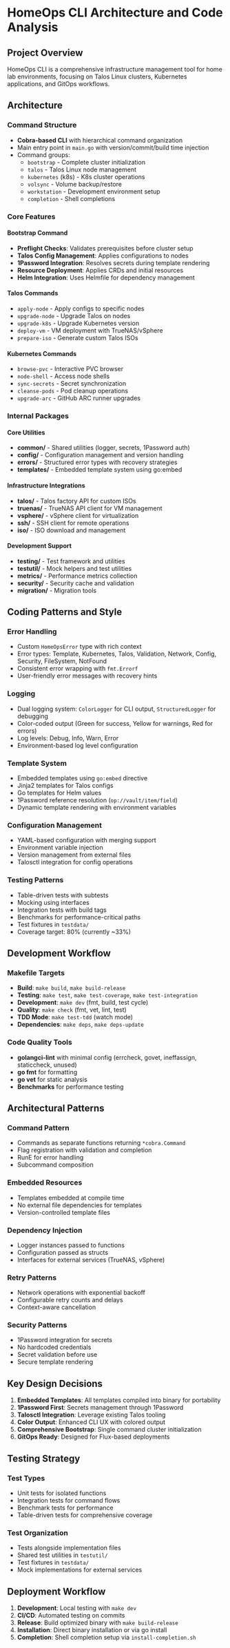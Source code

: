 # HomeOps CLI Architecture and Code Analysis

## Project Overview
HomeOps CLI is a comprehensive infrastructure management tool for home lab environments, focusing on Talos Linux clusters, Kubernetes applications, and GitOps workflows.

## Architecture

### Command Structure
- **Cobra-based CLI** with hierarchical command organization
- Main entry point in `main.go` with version/commit/build time injection
- Command groups:
  - `bootstrap` - Complete cluster initialization
  - `talos` - Talos Linux node management
  - `kubernetes` (k8s) - K8s cluster operations  
  - `volsync` - Volume backup/restore
  - `workstation` - Development environment setup
  - `completion` - Shell completions

### Core Features

#### Bootstrap Command
- **Preflight Checks**: Validates prerequisites before cluster setup
- **Talos Config Management**: Applies configurations to nodes
- **1Password Integration**: Resolves secrets during template rendering
- **Resource Deployment**: Applies CRDs and initial resources
- **Helm Integration**: Uses Helmfile for dependency management

#### Talos Commands
- `apply-node` - Apply configs to specific nodes
- `upgrade-node` - Upgrade Talos on nodes
- `upgrade-k8s` - Upgrade Kubernetes version
- `deploy-vm` - VM deployment with TrueNAS/vSphere
- `prepare-iso` - Generate custom Talos ISOs

#### Kubernetes Commands  
- `browse-pvc` - Interactive PVC browser
- `node-shell` - Access node shells
- `sync-secrets` - Secret synchronization
- `cleanse-pods` - Pod cleanup operations
- `upgrade-arc` - GitHub ARC runner upgrades

### Internal Packages

#### Core Utilities
- **common/** - Shared utilities (logger, secrets, 1Password auth)
- **config/** - Configuration management and version handling
- **errors/** - Structured error types with recovery strategies
- **templates/** - Embedded template system using go:embed

#### Infrastructure Integrations
- **talos/** - Talos factory API for custom ISOs
- **truenas/** - TrueNAS API client for VM management
- **vsphere/** - vSphere client for virtualization
- **ssh/** - SSH client for remote operations
- **iso/** - ISO download and management

#### Development Support
- **testing/** - Test framework and utilities
- **testutil/** - Mock helpers and test utilities
- **metrics/** - Performance metrics collection
- **security/** - Security cache and validation
- **migration/** - Migration tools

## Coding Patterns and Style

### Error Handling
- Custom `HomeOpsError` type with rich context
- Error types: Template, Kubernetes, Talos, Validation, Network, Config, Security, FileSystem, NotFound
- Consistent error wrapping with `fmt.Errorf`
- User-friendly error messages with recovery hints

### Logging
- Dual logging system: `ColorLogger` for CLI output, `StructuredLogger` for debugging
- Color-coded output (Green for success, Yellow for warnings, Red for errors)
- Log levels: Debug, Info, Warn, Error
- Environment-based log level configuration

### Template System
- Embedded templates using `go:embed` directive
- Jinja2 templates for Talos configs
- Go templates for Helm values
- 1Password reference resolution (`op://vault/item/field`)
- Dynamic template rendering with environment variables

### Configuration Management
- YAML-based configuration with merging support
- Environment variable injection
- Version management from external files
- Talosctl integration for config operations

### Testing Patterns
- Table-driven tests with subtests
- Mocking using interfaces
- Integration tests with build tags
- Benchmarks for performance-critical paths
- Test fixtures in `testdata/`
- Coverage target: 80% (currently ~33%)

## Development Workflow

### Makefile Targets
- **Build**: `make build`, `make build-release`
- **Testing**: `make test`, `make test-coverage`, `make test-integration`
- **Development**: `make dev` (fmt, build, test cycle)
- **Quality**: `make check` (fmt, vet, lint, test)
- **TDD Mode**: `make test-tdd` (watch mode)
- **Dependencies**: `make deps`, `make deps-update`

### Code Quality Tools
- **golangci-lint** with minimal config (errcheck, govet, ineffassign, staticcheck, unused)
- **go fmt** for formatting
- **go vet** for static analysis
- **Benchmarks** for performance testing

## Architectural Patterns

### Command Pattern
- Commands as separate functions returning `*cobra.Command`
- Flag registration with validation and completion
- RunE for error handling
- Subcommand composition

### Embedded Resources
- Templates embedded at compile time
- No external file dependencies for templates
- Version-controlled template files

### Dependency Injection
- Logger instances passed to functions
- Configuration passed as structs
- Interfaces for external services (TrueNAS, vSphere)

### Retry Patterns
- Network operations with exponential backoff
- Configurable retry counts and delays
- Context-aware cancellation

### Security Patterns
- 1Password integration for secrets
- No hardcoded credentials
- Secret validation before use
- Secure template rendering

## Key Design Decisions

1. **Embedded Templates**: All templates compiled into binary for portability
2. **1Password First**: Secrets management through 1Password
3. **Talosctl Integration**: Leverage existing Talos tooling
4. **Color Output**: Enhanced CLI UX with colored output
5. **Comprehensive Bootstrap**: Single command cluster initialization
6. **GitOps Ready**: Designed for Flux-based deployments

## Testing Strategy

### Test Types
- Unit tests for isolated functions
- Integration tests for command flows
- Benchmark tests for performance
- Table-driven tests for comprehensive coverage

### Test Organization
- Tests alongside implementation files
- Shared test utilities in `testutil/`
- Test fixtures in `testdata/`
- Mock implementations for external services

## Deployment Workflow

1. **Development**: Local testing with `make dev`
2. **CI/CD**: Automated testing on commits
3. **Release**: Build optimized binary with `make build-release`
4. **Installation**: Direct binary installation or via go install
5. **Completion**: Shell completion setup via `install-completion.sh`